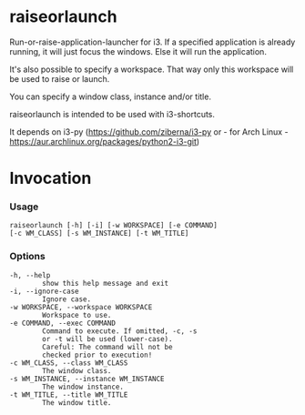 # raiseorlaunch

Run-or-raise-application-launcher for i3.
If a specified application is already running, it will just focus the windows.
Else it will run the application.

It's also possible to specify a workspace. That way only this workspace will
be used to raise or launch.

You can specify a window class, instance and/or title.

raiseorlaunch is intended to be used with i3-shortcuts.

It depends on i3-py (https://github.com/ziberna/i3-py or - for Arch Linux -
https://aur.archlinux.org/packages/python2-i3-git)


Invocation
==========

### Usage

```
raiseorlaunch [-h] [-i] [-w WORKSPACE] [-e COMMAND]
[-c WM_CLASS] [-s WM_INSTANCE] [-t WM_TITLE]
```
### Options


```
-h, --help
        show this help message and exit
-i, --ignore-case
        Ignore case.
-w WORKSPACE, --workspace WORKSPACE
        Workspace to use.
-e COMMAND, --exec COMMAND
        Command to execute. If omitted, -c, -s
        or -t will be used (lower-case).
        Careful: The command will not be
        checked prior to execution!
-c WM_CLASS, --class WM_CLASS
        The window class.
-s WM_INSTANCE, --instance WM_INSTANCE
        The window instance.
-t WM_TITLE, --title WM_TITLE
        The window title.
```
